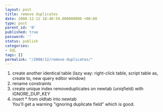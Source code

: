 ```yaml
---
layout: post
title: remove duplicates
date: 2008-12-12 18:40:59.000000000 +00:00
type: post
parent_id: '0'
published: true
password: ''
status: publish
categories:
- SQL
tags: []
permalink: "/2008/12/remove-duplicates/"
---
```

1. create another identical table (lazy way: right-click table, script table as, create to, new query editor window)  
2. rename constraints  
3. create unique index removeduplicates on newtab (uniqfield) with  
IGNORE_DUP_KEY  
4. insert * from oldtab into newtab  
You'll get a warning "ignoring duplicate field" which is good.

